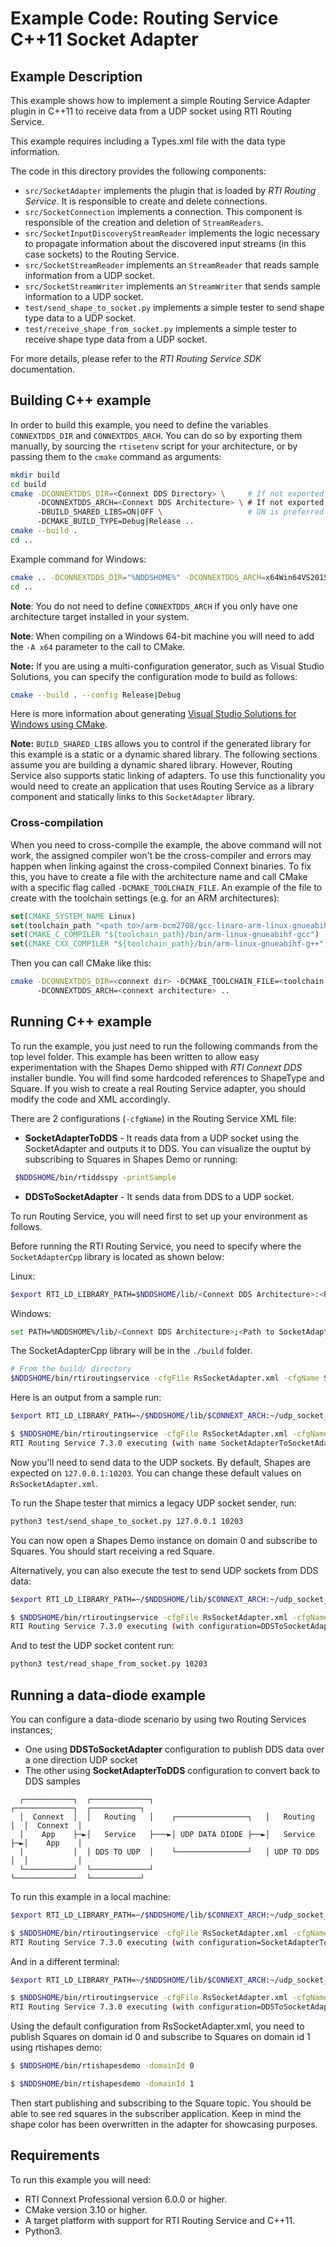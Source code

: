 # Example Code: Routing Service C++11 Socket Adapter

## Example Description

This example shows how to implement a simple Routing Service Adapter plugin
in C++11 to receive data from a UDP socket using RTI Routing Service.

This example requires including a Types.xml file with the data type information.

The code in this directory provides the following components:

-   `src/SocketAdapter` implements the plugin that is loaded by *RTI Routing
Service*. It is responsible to create and delete connections.
-   `src/SocketConnection` implements a connection. This component is
responsible of the creation and deletion of `StreamReaders`.
-   `src/SocketInputDiscoveryStreamReader` implements the logic necessary to
propagate information about the discovered input streams (in this case
sockets) to the Routing Service.
-   `src/SocketStreamReader` implements an `StreamReader` that reads sample
information from a UDP socket.
-   `src/SocketStreamWriter` implements an `StreamWriter` that sends sample
information to a UDP socket.
-   `test/send_shape_to_socket.py` implements a simple tester to send shape
type data to a UDP socket.
-   `test/receive_shape_from_socket.py` implements a simple tester to receive shape
type data from a UDP socket.

For more details, please refer to the *RTI Routing Service SDK* documentation.

## Building C++ example

In order to build this example, you need to define the variables
`CONNEXTDDS_DIR` and `CONNEXTDDS_ARCH`. You can do so by exporting them
manually, by sourcing the `rtisetenv` script for your architecture, or by
passing them to the `cmake` command as arguments:

```bash
mkdir build
cd build
cmake -DCONNEXTDDS_DIR=<Connext DDS Directory> \     # If not exported
      -DCONNEXTDDS_ARCH=<Connext DDS Architecture> \ # If not exported
      -DBUILD_SHARED_LIBS=ON|OFF \                   # ON is preferred
      -DCMAKE_BUILD_TYPE=Debug|Release ..
cmake --build .
cd ..
```

Example command for Windows:

```bash
cmake .. -DCONNEXTDDS_DIR="%NDDSHOME%" -DCONNEXTDDS_ARCH=x64Win64VS2015 -DBUILD_SHARED_LIBS=ON -DCMAKE_BUILD_TYPE=Release -A x64 -G "Visual Studio 17 2022"
cd ..
```

**Note**: You do not need to define `CONNEXTDDS_ARCH` if you only have one
architecture target installed in your system.

**Note**: When compiling on a Windows 64-bit machine you will need to add the
`-A x64` parameter to the call to CMake.

**Note:** If you are using a multi-configuration generator, such as Visual
Studio Solutions, you can specify the configuration mode to build as follows:

```bash
cmake --build . --config Release|Debug
```

Here is more information about generating
[Visual Studio Solutions for Windows using CMake](https://cmake.org/cmake/help/v3.16/generator/Visual%20Studio%2016%202019.html#platform-selection).

**Note:** `BUILD_SHARED_LIBS` allows you to control if the generated library
for this example is a static or a dynamic shared library. The following
sections assume you are building a dynamic shared library. However, Routing
Service also supports static linking of adapters. To use this functionality
you would need to create an application that uses Routing Service as a library
component and statically links to this `SocketAdapter` library.

### Cross-compilation

When you need to cross-compile the example, the above
command will not work, the assigned compiler won't be the cross-compiler and
errors may happen when linking against the cross-compiled Connext binaries.
To fix this, you have to create a file with the architecture name and call
CMake with a specific flag called ``-DCMAKE_TOOLCHAIN_FILE``.
An example of the file to create with the toolchain settings (e.g. for an
ARM architectures):

```cmake
set(CMAKE_SYSTEM_NAME Linux)
set(toolchain_path "<path to>/arm-bcm2708/gcc-linaro-arm-linux-gnueabihf-raspbian")
set(CMAKE_C_COMPILER "${toolchain_path}/bin/arm-linux-gnueabihf-gcc")
set(CMAKE_CXX_COMPILER "${toolchain_path}/bin/arm-linux-gnueabihf-g++")
```

Then you can call CMake like this:

```bash
cmake -DCONNEXTDDS_DIR=<connext dir> -DCMAKE_TOOLCHAIN_FILE=<toolchain file created above>
      -DCONNEXTDDS_ARCH=<connext architecture> ..
```

## Running C++ example

To run the example, you just need to run the following commands from the top
level folder. This example has been written to allow easy experimentation with
the Shapes Demo shipped with *RTI Connext DDS* installer bundle. You will find
some hardcoded references to ShapeType and Square. If you wish to create a
real Routing Service adapter, you should modify the code and XML accordingly.

There are 2 configurations (`-cfgName`) in the Routing Service XML file:

-   **SocketAdapterToDDS** - It reads data from a UDP socket using the
SocketAdapter and outputs it to DDS. You can visualize the ouptut by
subscribing to Squares in Shapes Demo or running:

```bash
 $NDDSHOME/bin/rtiddsspy -printSample
```

-   **DDSToSocketAdapter** - It sends data from DDS to a UDP socket. 

To run Routing Service, you will need first to set up your environment as
follows.

Before running the RTI Routing Service, you need to specify where the
`SocketAdapterCpp` library is located as shown below:

Linux:

```bash
$export RTI_LD_LIBRARY_PATH=$NDDSHOME/lib/<Connext DDS Architecture>:<Path to SocketAdapterCpp library, the build/ folder>
```

Windows:

```bash
set PATH=%NDDSHOME%/lib/<Connext DDS Architecture>;<Path to SocketAdapterCpp library, the build/Release folder>
```

The SocketAdapterCpp library will be in the `./build` folder.

```bash
# From the build/ directory
$NDDSHOME/bin/rtiroutingservice -cfgFile RsSocketAdapter.xml -cfgName SocketAdapterToDDS
```

Here is an output from a sample run:

```bash
$export RTI_LD_LIBRARY_PATH=~/$NDDSHOME/lib/$CONNEXT_ARCH:~/udp_socket_adapter_typed/build/

$ $NDDSHOME/bin/rtiroutingservice -cfgFile RsSocketAdapter.xml -cfgName SocketAdapterToDDS
RTI Routing Service 7.3.0 executing (with name SocketAdapterToSocketAdapter)
```

Now you'll need to send data to the UDP sockets. By default, Shapes are
expected on `127.0.0.1:10203`. You can change these default values on
`RsSocketAdapter.xml`.

To run the Shape tester that mimics a legacy UDP socket sender, run:

```bash
python3 test/send_shape_to_socket.py 127.0.0.1 10203
```

You can now open a Shapes Demo instance on domain 0 and subscribe to Squares.
You should start receiving a red Square.

Alternatively, you can also execute the test to send UDP sockets from DDS data:

```bash
$export RTI_LD_LIBRARY_PATH=~/$NDDSHOME/lib/$CONNEXT_ARCH:~/udp_socket_adapter_typed/build/

$ $NDDSHOME/bin/rtiroutingservice -cfgFile RsSocketAdapter.xml -cfgName DDSToSocketAdapter
RTI Routing Service 7.3.0 executing (with configuration=DDSToSocketAdapter)
```

And to test the UDP socket content run:
```bash
python3 test/read_shape_from_socket.py 10203
```


## Running a data-diode example

You can configure a data-diode scenario by using two Routing Services instances;
- One using **DDSToSocketAdapter** configuration to publish DDS data over a one direction UDP socket
- The other using **SocketAdapterToDDS** configuration to convert back to DDS samples
```                                                                                        
  ┌───────────┐  ┌─────────────┐                         ┌─────────────┐  ┌───────────┐ 
  │  Connext  │  │   Routing   │    ┌────────────────┐   │   Routing   │  │  Connext  │ 
  │    App    ├─►│   Service   ├───►│ UDP DATA DIODE ├──►│   Service   ├─►│    App    │ 
  │           │  │ DDS TO UDP  │    └────────────────┘   │ UDP TO DDS  │  │           │ 
  └───────────┘  └─────────────┘                         └─────────────┘  └───────────┘ 
```                                                                                        
To run this example in a local machine:
```bash
$export RTI_LD_LIBRARY_PATH=~/$NDDSHOME/lib/$CONNEXT_ARCH:~/udp_socket_adapter_typed/build/

$ $NDDSHOME/bin/rtiroutingservice -cfgFile RsSocketAdapter.xml -cfgName SocketAdapterToDDS
RTI Routing Service 7.3.0 executing (with configuration=SocketAdapterToDDS)
```
And in a different terminal:
```bash
$export RTI_LD_LIBRARY_PATH=~/$NDDSHOME/lib/$CONNEXT_ARCH:~/udp_socket_adapter_typed/build/

$ $NDDSHOME/bin/rtiroutingservice -cfgFile RsSocketAdapter.xml -cfgName DDSToSocketAdapter
RTI Routing Service 7.3.0 executing (with configuration=DDSToSocketAdapter)
```

Using the default configuration from RsSocketAdapter.xml, you need to publish Squares 
on domain id 0 and subscribe to Squares on domain id 1 using rtishapes demo:

```bash
$ $NDDSHOME/bin/rtishapesdemo -domainId 0
```

```bash
$ $NDDSHOME/bin/rtishapesdemo -domainId 1
```
Then start publishing and subscribing to the Square topic.
You should be able to see red squares in the subscriber application.
Keep in mind the shape color has been overwritten in the adapter for showcasing purposes.

## Requirements

To run this example you will need:

- RTI Connext Professional version 6.0.0 or higher.
- CMake version 3.10 or higher.
- A target platform with support for RTI Routing Service and C++11.
- Python3.
